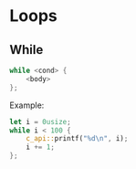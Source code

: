 # Loops
## While
```rs
while <cond> {
    <body>
};
```
Example:
```rs
let i = 0usize;
while i < 100 {
    c_api::printf("%d\n", i);
    i += 1;
};
```